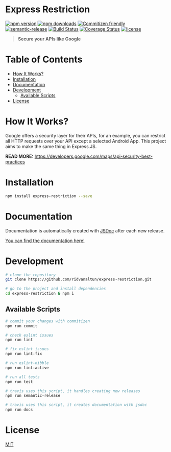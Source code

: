 # Express Restriction <!-- omit in toc -->

[![npm version](https://img.shields.io/npm/v/express-restriction.svg)](https://npmjs.com/package/express-restriction)
[![npm downloads](https://img.shields.io/npm/dt/express-restriction.svg)](https://npmjs.com/package/express-restriction)
[![Commitizen friendly](https://img.shields.io/badge/commitizen-friendly-brightgreen.svg)](http://commitizen.github.io/cz-cli/)
[![semantic-release](https://img.shields.io/badge/%20%20%F0%9F%93%A6%F0%9F%9A%80-semantic--release-e10079.svg)](https://github.com/semantic-release/semantic-release)
[![Build Status](https://travis-ci.com/ridvanaltun/express-restriction.svg?branch=master)](https://travis-ci.com/ridvanaltun/express-restriction)
[![Coverage Status](https://coveralls.io/repos/github/ridvanaltun/express-restriction/badge.svg?branch=master)](https://coveralls.io/github/ridvanaltun/express-restriction?branch=master)
[![license](https://img.shields.io/npm/l/express-restriction.svg)](https://github.com/ridvanaltun/express-restriction/blob/master/LICENSE)

> **Secure your APIs like Google**

# Table of Contents <!-- omit in toc -->

- [How It Works?](#how-it-works)
- [Installation](#installation)
- [Documentation](#documentation)
- [Development](#development)
  - [Available Scripts](#available-scripts)
- [License](#license)

# How It Works?

Google offers a security layer for their APIs, for an example, you can restrict all HTTP requests over your API except a selected Android App. This project aims to make the same thing in Express.JS.

**READ MORE:** https://developers.google.com/maps/api-security-best-practices

# Installation

```bash
npm install express-restriction --save
```

# Documentation

Documentation is automatically created with [JSDoc](https://github.com/jsdoc/jsdoc) after each new release.

[You can find the documentation here!](https://ridvanaltun.github.io/express-restriction/)

# Development

```bash
# clone the repository
git clone https://github.com/ridvanaltun/express-restriction.git

# go to the project and install dependencies
cd express-restriction & npm i
```

## Available Scripts

```bash
# commit your changes with commitizen
npm run commit

# check eslint issues
npm run lint

# fix eslint issues
npm run lint:fix

# run eslint-nibble
npm run lint:active

# run all tests
npm run test

# travis uses this script, it handles creating new releases
npm run semantic-release

# travis uses this script, it creates documentation with jsdoc
npm run docs
```

# License

[MIT](https://github.com/ridvanaltun/express-restriction/blob/master/LICENSE)
